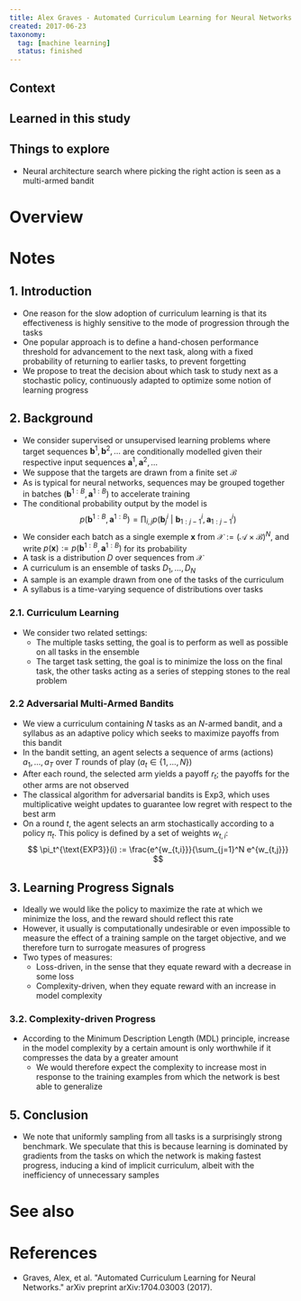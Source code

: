 ```yaml
---
title: Alex Graves - Automated Curriculum Learning for Neural Networks (2017)
created: 2017-06-23
taxonomy:
  tag: [machine learning]
  status: finished
---
```


## Context

## Learned in this study

## Things to explore
* Neural architecture search where picking the right action is seen as a multi-armed bandit

# Overview

# Notes
## 1. Introduction
* One reason for the slow adoption of curriculum learning is that its effectiveness is highly sensitive to the mode of progression through the tasks
* One popular approach is to define a hand-chosen performance threshold for advancement to the next task, along with a fixed probability of returning to earlier tasks, to prevent forgetting
* We propose to treat the decision about which task to study next as a stochastic policy, continuously adapted to optimize some notion of learning progress

## 2. Background
* We consider supervised or unsupervised learning problems where target sequences $\textbf{b}^1, \textbf{b}^2, \dots$ are conditionally modelled given their respective input sequences $\textbf{a}^1, \textbf{a}^2, \dots$
* We suppose that the targets are drawn from a finite set $\mathcal{B}$
* As is typical for neural networks, sequences may be grouped together in batches $(\textbf{b}^{1:B}, \textbf{a}^{1:B})$ to accelerate training
* The conditional probability output by the model is
$$
p(\textbf{b}^{1:B}, \textbf{a}^{1:B}) = \prod_{i,j} p(\textbf{b}_j^i\ |\ \textbf{b}_{1:j-1}^i, \textbf{a}_{1:j-1}^i)
$$
* We consider each batch as a single exemple $\textbf{x}$ from $\mathcal{X} := (\mathcal{A} \times \mathcal{B})^N$, and write $p(\textbf{x}) := p(\textbf{b}^{1:B}, \textbf{a}^{1:B})$ for its probability
* A task is a distribution $D$ over sequences from $\mathcal{X}$
* A curriculum is an ensemble of tasks $D_1, \dots, D_N$
* A sample is an example drawn from one of the tasks of the curriculum
* A syllabus is a time-varying sequence of distributions over tasks

### 2.1. Curriculum Learning
* We consider two related settings:
	* The multiple tasks setting, the goal is to perform as well as possible on all tasks in the ensemble
	* The target task setting, the goal is to minimize the loss on the final task, the other tasks acting as a series of stepping stones to the real problem

### 2.2 Adversarial Multi-Armed Bandits
* We view a curriculum containing $N$ tasks as an $N$-armed bandit, and a syllabus as an adaptive policy which seeks to maximize payoffs from this bandit
* In the bandit setting, an agent selects a sequence of arms (actions) $a_1, \dots, a_T$ over $T$ rounds of play ($a_t \in \{1, \dots, N\}$)
* After each round, the selected arm yields a payoff $r_t$; the payoffs for the other arms are not observed
* The classical algorithm for adversarial bandits is Exp3, which uses multiplicative weight updates to guarantee low regret with respect to the best arm
* On a round $t$, the agent selects an arm stochastically according to a policy $\pi_t$. This policy is defined by a set of weights $w_{t, i}$:
$$
\pi_t^{\text{EXP3}}(i) := \frac{e^{w_{t,i}}}{\sum_{j=1}^N e^{w_{t,j}}}
$$

## 3. Learning Progress Signals
* Ideally we would like the policy to maximize the rate at which we minimize the loss, and the reward should reflect this rate
* However, it usually is computationally undesirable or even impossible to measure the effect of a training sample on the target objective, and we therefore turn to surrogate measures of progress
* Two types of measures:
	* Loss-driven, in the sense that they equate reward with a decrease in some loss
	* Complexity-driven, when they equate reward with an increase in model complexity

### 3.2. Complexity-driven Progress
* According to the Minimum Description Length (MDL) principle, increase in the model complexity by a certain amount is only worthwhile if it compresses the data by a greater amount
	* We would therefore expect the complexity to increase most in response to the training examples from which the network is best able to generalize

## 5. Conclusion
* We note that uniformly sampling from all tasks is a surprisingly strong benchmark. We speculate that this is because learning is dominated by gradients from the tasks on which the network is making fastest progress, inducing a kind of implicit curriculum, albeit with the inefficiency of unnecessary samples

# See also

# References
* Graves, Alex, et al. "Automated Curriculum Learning for Neural Networks." arXiv preprint arXiv:1704.03003 (2017).
